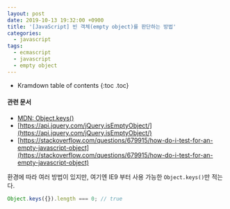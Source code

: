 ```yaml
---
layout: post
date: 2019-10-13 19:32:00 +0900
title: '[JavaScript] 빈 객체(empty object)를 판단하는 방법'
categories:
  - javascript
tags:
  - ecmascript
  - javascript
  - empty object
---
```


* Kramdown table of contents
{:toc .toc}

#### 관련 문서

- [MDN: Object.keys()](https://developer.mozilla.org/ko/docs/Web/JavaScript/Reference/Global_Objects/Object/keys)
- [https://api.jquery.com/jQuery.isEmptyObject/](https://api.jquery.com/jQuery.isEmptyObject/)
- [https://stackoverflow.com/questions/679915/how-do-i-test-for-an-empty-javascript-object](https://stackoverflow.com/questions/679915/how-do-i-test-for-an-empty-javascript-object)

환경에 따라 여러 방법이 있지만, 여기엔 IE9 부터 사용 가능한 `Object.keys()`만 적는다.

```js
Object.keys({}).length === 0; // true
```
